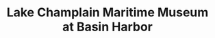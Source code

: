 ---
layout: repo
title: "Lake Champlain Maritime Museum at Basin Harbor"
id: 16378
permalink: repos/16378/
---